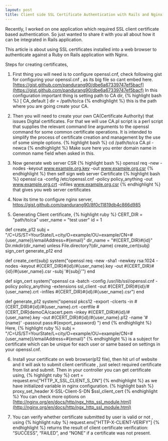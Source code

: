 ```yaml
---
layout: post
title: Client side SSL Certificate Authentication with Rails and Nginx
---
```



Recently, I worked on one application which required SSL client certificate based authentication.
So just wanted to share it with you all about how it can be integrated in Rails application.


This article is about using SSL certificates installed into a web browser to authenticate against a Ruby on Rails application with Nginx.


Steps for creating certificates,

1) First thing you will need is to configure openssl.cnf, check following gist for configuring your openssl.cnf , as its big file so cant embed here. [https://gist.github.com/pandurang90/dbe6a67339747ef5bacf](https://gist.github.com/pandurang90/dbe6a67339747ef5bacf) 
In this configuration important thing is setting path to CA dir,
{% highlight bash %}
[ CA_default ]
dir = /path/to/ca
{% endhighlight %}
this is the path where you are going create your CA.

2) Then you will need to create your own CA(Certificate Authority) that issues Digital certificates.
For that we will use CA.pl script is a perl script that supplies the relevant command line arguments to the openssl command for some common certificate operations. It is intended to simplify the process of certificate creation and management by the use of some simple options.
{% highlight bash %}
cd /path/to/ca
CA.pl -newca 
{% endhighlight %}
Make sure here you enter domain name in common name field when asked in this.

3) Now generate web server CSR
{% highlight bash %}
openssl req -new -nodes -keyout www.example.org.key -out www.example.org.csr
{% endhighlight %}
then self sign web server Certificate
{% highlight bash %}
openssl ca -config /etc/openssl.cnf -policy policy_anything -out www.example.org.crt -infiles www.example.org.csr
{% endhighlight %}
that gives you web server certificates

4) Now its time to configure nginx server,
 https://gist.github.com/pandurang90/8f0c11819db4c866d985

5) Generating Client certificate, 
{% highlight ruby %}
CERT_DIR = "path/to/ca"
user_name = "test user"
id = 1

def create_p12
  subj = "/C=US/ST=YourState/L=city/O=example/OU=example/CN=#{user_name})/emailAddress=#{email}"
  dir_name  = "#{CERT_DIR}#{id}"
  Dir.mkdir(dir_name) unless File.directory?(dir_name)
  create_cert(subj)
  sign_cert
  generate_p12
end

def create_cert(subj)
  system("openssl req -new -sha1 -newkey rsa:1024 -nodes -keyout #{CERT_DIR}#{id}/#{user_name}.key -out #{CERT_DIR}#{id}/#{user_name}.csr -subj '#{subj}'")
end

def sign_cert
  system("openssl ca -batch -config /usr/lib/ssl/openssl.cnf -policy policy_anything -extensions ssl_client -out #{CERT_DIR}#{id}/#{user_name}.crt -infiles #{CERT_DIR}#{id}/#{user_name}.csr")
end

def generate_p12
  system("openssl pkcs12 -export -clcerts -in #{CERT_DIR}#{id}/#{user_name}.crt -certfile #{CERT_DIR}demoCA/cacert.pem -inkey #{CERT_DIR}#{id}/#{user_name}.key -out #{CERT_DIR}#{id}/#{user_name}.p12 -name '#{name}' -passout pass:#{export_password} ")
end
{% endhighlight %}
Here,
{% highlight ruby %}
subj = "/C=US/ST=YourState/L=city/O=example/OU=example/CN=#{user_name})/emailAddress=#{email}"
{% endhighlight %}
is a subject for certificate which can be unique for each user or same based on settings in your openssl.cnf.

6) Install your certificate on web browser(p12 file), then hit url of website and it will ask to submit client certificate , just select required certificate from list and submit. Then in your controller you can get certificate using,
{% highlight ruby %}
cert = request.env["HTTP_X_SSL_CLIENT_S_DN"]
{% endhighlight %}
as we have initialized variable in nginx configuration.
{% highlight bash %}
proxy_set_header X-SSL-Client-S-DN   $ssl_client_cert 
{% endhighlight %}
You can check more options on [http://nginx.org/en/docs/http/ngx_http_ssl_module.html](http://nginx.org/en/docs/http/ngx_http_ssl_module.html)

7) You can verify whether certificate submitted by user is valid or not , using
{% highlight ruby %}
request.env["HTTP-X-CLIENT-VERIFY"]
{% endhighlight %}
returns the result of client certificate verification: “SUCCESS”, “FAILED”, and “NONE” if a certificate was not present.